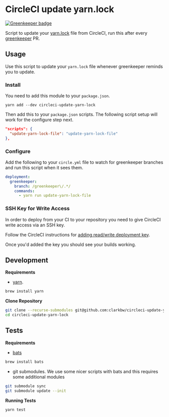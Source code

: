 # CircleCI update yarn.lock

[![Greenkeeper badge](https://badges.greenkeeper.io/clarkbw/circleci-update-yarn-lock.svg)](https://greenkeeper.io/)

Script to update your [yarn.lock](https://yarnpkg.com/en/docs/yarn-lock) file from CircleCI, run this after every [greenkeeper](https://greenkeeper.io/) PR.

## Usage

Use this script to update your `yarn.lock` file whenever greenkeeper reminds you to update.

### Install

You need to add this module to your `package.json`.

```
yarn add --dev circleci-update-yarn-lock
```

Then add this to your `package.json` scripts.  The following script setup will work for the configure step next.

```json
"scripts": {
  "update-yarn-lock-file": "update-yarn-lock-file"
},
```

### Configure

Add the following to your `circle.yml` file to watch for greenkeeper branches and run this script when it sees them.

```yml
deployment:
  greenkeeper:
    branch: /greenkeeper\/.*/
    commands:
      - yarn run update-yarn-lock-file
```

### SSH Key for Write Access

In order to deploy from your CI to your repository you need to give CircleCI write access via an SSH key.

Follow the CircleCI instructions for [adding read/write deployment key](https://circleci.com/docs/adding-read-write-deployment-key/).

Once you'd added the key you should see your builds working.

## Development

**Requirements**

* [yarn](https://yarnpkg.com/).

```bash
brew install yarn
```

**Clone Repository**

```bash
git clone --recurse-submodules git@github.com:clarkbw/circleci-update-yarn-lock.git
cd circleci-update-yarn-lock
```

## Tests

**Requirements**

* [bats](https://github.com/sstephenson/bats)

```bash
brew install bats
```

* git submodules. We use some nicer scripts with bats and this requires some additional modules

```bash
git submodule sync
git submodule update --init
```

**Running Tests**

```bash
yarn test
```
